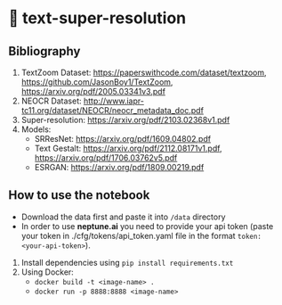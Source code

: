 # 📝 text-super-resolution
## Bibliography
1. TextZoom Dataset: https://paperswithcode.com/dataset/textzoom, https://github.com/JasonBoy1/TextZoom, https://arxiv.org/pdf/2005.03341v3.pdf
2. NEOCR Dataset: http://www.iapr-tc11.org/dataset/NEOCR/neocr_metadata_doc.pdf
3. Super-resolution: https://arxiv.org/pdf/2103.02368v1.pdf
4. Models:
    * SRResNet: https://arxiv.org/pdf/1609.04802.pdf
    * Text Gestalt: https://arxiv.org/pdf/2112.08171v1.pdf, https://arxiv.org/pdf/1706.03762v5.pdf
    * ESRGAN: https://arxiv.org/pdf/1809.00219.pdf

## How to use the notebook
- Download the data first and paste it into `/data` directory
- In order to use **neptune.ai** you need to provide your api token (paste your token in ./cfg/tokens/api_token.yaml file in the format `token: <your-api-token>`).

1. Install dependencies using `pip install requirements.txt`
2. Using Docker:
    - `docker build -t <image-name> .`
    - `docker run -p 8888:8888 <image-name>`